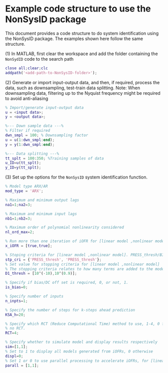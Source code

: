 # Example code structure to use the NonSysID package
This document provides a code structure to do system identification using the NonSysID package. The examples shown here follow the same structure.

(1) In MATLAB, first clear the workspace and add the folder containing the `NonSydID` code to the search path

```matlab
close all;clear;clc
addpath('<add-path-to-NonSysID-folder>');
```

(2) Generate or import input-output data, and then, if required, process the data, such as downsampling, test-train data splitting. 
Note: When downsampling data, filtering up to the Nyquist frequency might be required to avoid anti-aliasing 

```matlab
% Import/generate input-output data
u = <input data>;
y = <output data>;

%--- Down sample data ---%
% Filter if required
dwn_smpl = 100; % Downsampling factor
u = u(1:dwn_smpl:end);
y = y(1:dwn_smpl:end);

%--- Data splitting ---%
tt_splt = 100:350; %Training samples of data
u_ID=u(tt_splt);
y_ID=y(tt_splt);
```

(3) Set up the options for the `NonSysID` system identification function. 

```matlab
% Model type ARX/AR
mod_type = 'ARX';

% Maximum and minimum output lags
na1=1;na2=3;

% Maximum and minimum input lags
nb1=1;nb2=3;

% Maximum order of polynomial nonlinearity considered
nl_ord_max=2;

% Run more than one iteration of iOFR for [linear model ,nonlinear model]
x_iOFR = [true,true];

% Stoping criteria for [linear model ,nonlinear model]. PRESS_thresh/BIC_thresh
stp_cri = {'PRESS_thresh', 'PRESS_thresh'};
% Set value for stopping criteria for [linear model ,nonlinear model]
% The stopping criteria relates to how many terms are added to the model
D1_thresh = [10^(-10),10^(0.9)];

% Specify if bias/DC off set is required, 0, or not, 1.
is_bias=0;

% Specify number of inputs
n_inpts=1;

% Specify the number of steps for k-steps ahead prediction
KSA_h=20;

% Specify which RCT (Reduce Computational Time) method to use, 1-4, 0 for
% no RCT.
RCT=4;

% Specify whether to simulate model and display results respectively
sim=[1,1];
% Set to 1 to display all models generated from iOFRs, 0 otherwise
displ=0;
% Set 1 or 0 to use parallel processing to accelerate iOFRs, for [linear model ,nonlinear model]
parall = [1,1];
```

